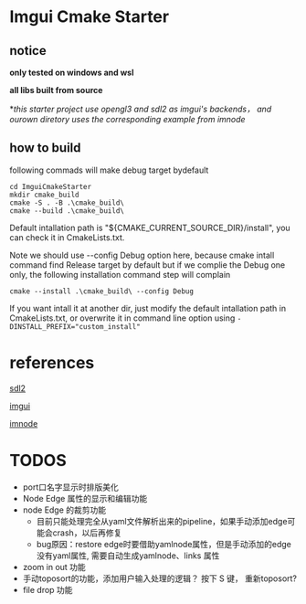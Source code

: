 # Imgui Cmake Starter
## notice
**only tested on windows and wsl**

**all libs built from source**

**this starter project use opengl3 and sdl2 as imgui's backends， and ourown diretory uses the corresponding example from imnode*

## how to build
following commads will make debug target bydefault

~~~shell
cd ImguiCmakeStarter
mkdir cmake_build
cmake -S . -B .\cmake_build\
cmake --build .\cmake_build\ 
~~~~

Default intallation path is "${CMAKE_CURRENT_SOURCE_DIR}/install", you can check it in CmakeLists.txt.  

Note we should use --config Debug option here, because cmake intall command find Release target by default but if we complie the Debug one only, the following installation command step will complain

~~~shell
cmake --install .\cmake_build\ --config Debug 
~~~

If you want intall it at another dir, just modify the default intallation path in CmakeLists.txt, or overwrite it in command line option using `-DINSTALL_PREFIX="custom_install"`

# references
[sdl2](https://github.com/libsdl-org/SDL)

[imgui](https://github.com/ocornut/imgui)

[imnode](https://github.com/Nelarius/imnodes)

# TODOS

- port口名字显示时排版美化
- Node Edge 属性的显示和编辑功能 
- node Edge 的裁剪功能
    - 目前只能处理完全从yaml文件解析出来的pipeline，如果手动添加edge可能会crash，以后再修复
    - bug原因：restore edge时要借助yamlnode属性，但是手动添加的edge没有yaml属性, 需要自动生成yamlnode、links 属性
- zoom in out 功能
- 手动toposort的功能，添加用户输入处理的逻辑？ 按下 S 键， 重新toposort?
- file drop 功能